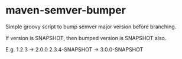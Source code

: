 # maven-semver-bumper
Simple groovy script to bump semver major version before branching.

If version is SNAPSHOT, then bumped version is SNAPSHOT also.
  
E.g. 
    1.2.3 -> 2.0.0
    2.3.4-SNAPSHOT -> 3.0.0-SNAPSHOT

